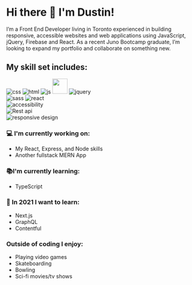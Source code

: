 # Hi there 👋 I'm Dustin!

I’m a Front End Developer living in Toronto experienced in building responsive, accessible websites and web applications using JavaScript, jQuery, Firebase and React. As a recent Juno Bootcamp graduate, I’m looking to expand my portfolio and collaborate on something new.

## My skill set includes:

![css](./assets/icons8-css3.png)
![html](./assets/icons8-html-5.png)
![js](./assets/javascript-plain.svg)
<img src="https://raw.githubusercontent.com/dustin100/dustin100/b0ce54ec8abd97e1724df155ff1f251b246a2ea2/assests/javascript-plain.svg" height="auto" width="40">
![jquery](./assets/jquery-plain.svg)  
![sass](/assets/icons8-sass.png)
![react](/assets/icons8-react-native.png)  
![accessibility](/assets/icons8-web-accessibility.png)  
![Rest api](/assets/icons8-rest-api.png)  
![responsive design](/assets/icons8-responsive.png)

### :computer: I'm currently working on:

- My React, Express, and Node skills
- Another fullstack MERN App

### :books:I'm currently learning:

- TypeScript

### :thinking: In 2021 I want to learn:

- Next.js
- GraphQL
- Contentful

### Outside of coding I enjoy:

- Playing video games
- Skateboarding
- Bowling
- Sci-fi movies/tv shows

